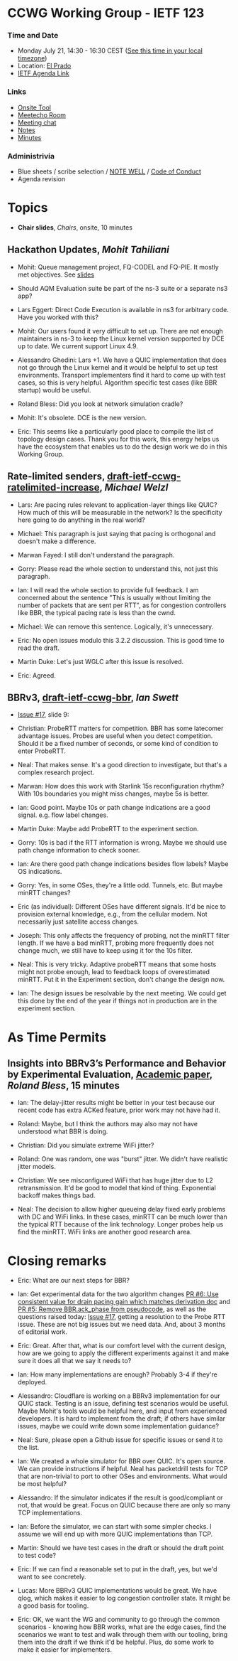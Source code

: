 # CCWG Working Group - IETF 123

### Time and Date

* Monday July 21, 14:30 - 16:30 CEST ([See this time in your local timezone](https://www.timeanddate.com/worldclock/fixedtime.html?msg=CCWG+at+IETF+123&iso=20250721T1430&p1=141&ah=2))
* Location: [El Prado](https://datatracker.ietf.org/meeting/123/floor-plan?room=el-prado)
* [IETF Agenda Link](https://datatracker.ietf.org/meeting/123/agenda/?show=ccwg)

### Links

* [Onsite Tool](https://meetings.conf.meetecho.com/onsite123/?group=ccwg&short=ccwg&item=1)
* [Meetecho Room](https://meetings.conf.meetecho.com/ietf123/?group=ccwg&short=ccwg&item=1)
* [Meeting chat](https://zulip.ietf.org/#narrow/stream/ccwg)
* [Notes](https://notes.ietf.org/notes-ietf-123-ccwg)
* [Minutes](https://datatracker.ietf.org/doc/minutes-123-ccwg/)

### Administrivia

* Blue sheets / scribe selection / [NOTE WELL](https://www.ietf.org/about/note-well.html) / [Code of Conduct](https://www.rfc-editor.org/rfc/rfc7154.html)
* Agenda revision

# Topics

- **Chair slides**, _Chairs_, onsite, 10 minutes

## **Hackathon Updates**, _Mohit Tahiliani_

- Mohit: Queue management project, FQ-CODEL and FQ-PIE. It mostly met objectives. See [slides](https://datatracker.ietf.org/meeting/123/materials/slides-123-ccwg-hackathon-update-00)

- Should AQM Evaluation suite be part of the ns-3 suite or a separate ns3 app?

- Lars Eggert: Direct Code Execution is available in ns3 for arbitrary code. Have you worked with this?

- Mohit: Our users found it very difficult to set up. There are not enough maintainers in ns-3 to keep the Linux kernel version supported by DCE up to date. We current support Linux 4.9.

- Alessandro Ghedini: Lars +1. We have a QUIC implementation that does not go through the Linux kernel and it would be helpful to set up test environments. Transport implementers find it hard to come up with test cases, so this is very helpful. Algorithm specific test cases (like BBR startup) would be useful.

- Roland Bless: Did you look at network simulation cradle?

- Mohit: It's obsolete. DCE is the new version.

- Eric: This seems like a particularly good place to compile the list of topology design cases. Thank you for this work, this energy helps us have the ecosystem that enables us to do the design work we do in this Working Group.

## **Rate-limited senders**, [draft-ietf-ccwg-ratelimited-increase](https://datatracker.ietf.org/doc/draft-ietf-ccwg-ratelimited-increase/), _Michael Welzl_

- Lars: Are pacing rules relevant to application-layer things like QUIC? How much of this will be measurable in the network? Is the specificity here going to do anything in the real world?

- Michael: This paragraph is just saying that pacing is orthogonal and doesn't make a difference.

- Marwan Fayed: I still don't understand the paragraph.

- Gorry: Please read the whole section to understand this, not just this paragraph.

- Ian: I will read the whole section to provide full feedback. I am concerned about the sentence "This is usually without limiting the number of packets that are sent per RTT", as for congestion controllers like BBR, the typical pacing rate is less than the cwnd.

- Michael: We can remove this sentence. Logically, it's unnecessary.

- Eric: No open issues modulo this 3.2.2 discussion. This is good time to read the draft.

- Martin Duke: Let's just WGLC after this issue is resolved.

- Eric: Agreed.

## **BBRv3**, [draft-ietf-ccwg-bbr](https://datatracker.ietf.org/doc/draft-ietf-ccwg-bbr/), _Ian Swett_

- [Issue #17](https://github.com/ietf-wg-ccwg/draft-ietf-ccwg-bbr/issues/17), slide 9:

- Christian: ProbeRTT matters for competition. BBR has some latecomer advantage issues. Probes are useful when you detect competition. Should it be a fixed number of seconds, or some kind of condition to enter ProbeRTT.

- Neal: That makes sense. It's a good direction to investigate, but that's a complex research project.

- Marwan: How does this work with Starlink 15s reconfiguration rhythm? With 10s boundaries you might miss changes, maybe 5s is better.

- Ian: Good point. Maybe 10s or path change indications are a good signal. e.g. flow label changes.

- Martin Duke: Maybe add ProbeRTT to the experiment section.

- Gorry: 10s is bad if the RTT information is wrong. Maybe we should use path change information to check sooner.

- Ian: Are there good path change indications besides flow labels? Maybe OS indications.

- Gorry: Yes, in some OSes, they're a little odd. Tunnels, etc. But maybe minRTT changes?

- Eric (as individual): Different OSes have different signals. It'd be nice to provision external knowledge, e.g., from the cellular modem. Not necessarily just satellite access changes.

- Joseph: This only affects the frequency of probing, not the minRTT filter length. If we have a bad minRTT, probing more frequently does not change much, we still have to keep using it for the 10s filter.

- Neal: This is very tricky. Adaptive probeRTT means that some hosts might not probe enough, lead to feedback loops of overestimated minRTT. Put it in the Experiment section, don't change the design now.

- Ian: The design issues be resolvable by the next meeting. We could get this done by the end of the year if things not in production are in the experiment section.


# As Time Permits

## **Insights into BBRv3’s Performance and Behavior by Experimental Evaluation**, [Academic paper](https://doc.tm.kit.edu/2025-bbrv3-eval-networking2025-authors-copy.pdf), _Roland Bless_, 15 minutes

- Ian: The delay-jitter results might be better in your test because our recent code has extra ACKed feature, prior work may not have had it.

- Roland: Maybe, but I think the authors may also may not have understood what BBR is doing.

- Christian: Did you simulate extreme WiFi jitter?

- Roland: One was random, one was "burst" jitter. We didn't have realistic jitter models.

- Christian: We see misconfigured WiFi that has huge jitter due to L2 retransmission. It'd be good to model that kind of thing. Exponential backoff makes things bad.

- Neal: The decision to allow higher queueing delay fixed early problems with DC and WiFi links. In these cases, minRTT can be much lower than the typical RTT because of the link technology. Longer probes help us find the minRTT. WiFi links are another good research area.

# Closing remarks

- Eric: What are our next steps for BBR?

- Ian: Get experimental data for the two algorithm changes [PR #6: Use consistent value for drain pacing gain which matches derivation doc](https://github.com/ietf-wg-ccwg/draft-ietf-ccwg-bbr/pull/6) and [PR #5: Remove BBR.ack_phase from pseudocode](https://github.com/ietf-wg-ccwg/draft-ietf-ccwg-bbr/pull/5), as well as the questions raised today: [Issue #17](https://github.com/ietf-wg-ccwg/draft-ietf-ccwg-bbr/issues/17), getting a resolution to the Probe RTT issue. These are not big issues but we need data. And, about 3 months of editorial work.

- Eric: Great. After that, what is our comfort level with the current design, how are we going to apply the different experiments against it and make sure it does all that we say it needs to?

- Ian: How many implementations are enough? Probably 3-4 if they're deployed.

- Alessandro: Cloudflare is working on a BBRv3 implementation for our QUIC stack. Testing is an issue, defining test scenarios would be useful. Maybe Mohit's tools would be helpful here, and input from experienced developers. It is hard to implement from the draft; if others have similar issues, maybe we could write down some implementation guidance?

- Neal: Sure, please open a Github issue for specific issues or send it to the list.

- Ian: We created a whole simulator for BBR over QUIC. It's open source. We can provide instructions if helpful. Neal has packetdrill tests for TCP that are non-trivial to port to other OSes and environments. What would be most helpful?

- Alessandro: If the simulator indicates if the result is good/compliant or not, that would be great. Focus on QUIC because there are only so many TCP implementations.

- Ian: Before the simulator, we can start with some simpler checks. I assume we will end up with more QUIC implementations than TCP.

- Martin: Should we have test cases in the draft or should the draft point to test code?

- Eric: If we can find a reasonable set to put in the draft, yes, but we'd want to see concretely.

- Lucas: More BBRv3 QUIC implementations would be great. We have qlog, which makes it easier to log congestion controller state. It might be a good basis for tooling.

- Eric: OK, we want the WG and community to go through the common scenarios - knowing how BBR works, what are the edge cases, find the scenarios we want to test and walk through them with our tooling, bring them into the draft if we think it'd be helpful. Plus, do some work to make it easier for implementers.
